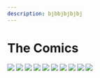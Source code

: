 ```yaml
---
description: bjbbjbjbjbj
---
```


# The Comics

![](../../../.gitbook/assets/capmango.png) ![](<../../../.gitbook/assets/ring bearer.png>) ![](../../../.gitbook/assets/spidermango.png) ![](../../../.gitbook/assets/kamenrider.png) ![](../../../.gitbook/assets/supermangodark.png) ![](../../../.gitbook/assets/weaponm.png) ![](../../../.gitbook/assets/kesar.png) ![](../../../.gitbook/assets/speedster.png) ![](../../../.gitbook/assets/batmango.png) ![](../../../.gitbook/assets/supermango.png)
